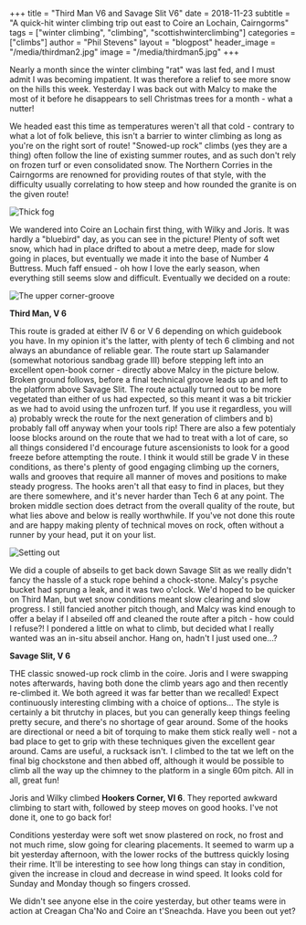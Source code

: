 +++
title = "Third Man V6 and Savage Slit V6"
date = 2018-11-23
subtitle = "A quick-hit winter climbing trip out east to Coire an Lochain, Cairngorms"
tags = ["winter climbing", "climbing", "scottishwinterclimbing"]
categories = ["climbs"]
author = "Phil Stevens"
layout = "blogpost"
header_image = "/media/thirdman2.jpg"
image = "/media/thirdman5.jpg"
+++

Nearly a month since the winter climbing "rat" was last fed, and I must admit I was becoming impatient. It was therefore a relief to see more snow on the hills this week. Yesterday I was back out with Malcy to make the most of it before he disappears to sell Christmas trees for a month - what a nutter!

We headed east this time as temperatures weren't all that cold - contrary to what a lot of folk believe, this isn't a barrier to winter climbing as long as you're on the right sort of route! "Snowed-up rock" climbs (yes they are a thing) often follow the line of existing summer routes, and as such don't rely on frozen turf or even consolidated snow. The Northern Corries in the Cairngorms are renowned for providing routes of that style, with the difficulty usually correlating to how steep and how rounded the granite is on the given route!

![Thick fog](/media/thirdman4.jpg#center)

We wandered into Coire an Lochain first thing, with Wilky and Joris. It was hardly a "bluebird" day, as you can see in the picture! Plenty of soft wet snow, which had in place drifted to about a metre deep, made for slow going in places, but eventually we made it into the base of Number 4 Buttress. Much faff ensued - oh how I love the early season, when everything still seems slow and difficult. Eventually we decided on a route:

![The upper corner-groove](/media/thirdman3.jpg#center)

<b>Third Man, V 6</b>

This route is graded at either IV 6 or V 6 depending on which guidebook you have. In my opinion it's the latter, with plenty of tech 6 climbing and not always an abundance of reliable gear. The route start up Salamander (somewhat notorious sandbag grade III) before stepping left into an excellent open-book corner - directly above Malcy in the picture below. Broken ground follows, before a final technical groove leads up and left to the platform above Savage Slit. The route actually turned out to be more vegetated than either of us had expected, so this meant it was a bit trickier as we had to avoid using the unfrozen turf. If you use it regardless, you will a) probably wreck the route for the next generation of climbers and b) probably fall off anyway when your tools rip! There are also a few potentialy loose blocks around on the route that we had to treat with a lot of care, so all things considered I'd encourage future ascensionists to look for a good freeze before attempting the route. I think it would still be grade V in these conditions, as there's plenty of good engaging climbing up the corners, walls and grooves that require all manner of moves and positions to make steady progress. The hooks aren't all that easy to find in places, but they are there somewhere, and it's never harder than Tech 6 at any point. The broken middle section does detract from the overall quality of the route, but what lies above and below is really worthwhile. If you've not done this route and are happy making plenty of technical moves on rock, often without a runner by your head, put it on your list.

![Setting out](/media/thirdman2.jpg#center)

We did a couple of abseils to get back down Savage Slit as we really didn't fancy the hassle of a stuck rope behind a chock-stone. Malcy's psyche bucket had sprung a leak, and it was two o'clock. We'd hoped to be quicker on Third Man, but wet snow conditions meant slow clearing and slow progress. I still fancied another pitch though, and Malcy was kind enough to offer a belay if I abseiled off and cleaned the route after a pitch - how could I refuse?! I pondered a little on what to climb, but decided what I really wanted was an in-situ abseil anchor. Hang on, hadn't I just used one...?

<b>Savage Slit, V 6</b>

THE classic snowed-up rock climb in the coire. Joris and I were swapping notes afterwards, having both done the climb years ago and then recently re-climbed it. We both agreed it was far better than we recalled! Expect continuously interesting climbing with a choice of options... The style is certainly a bit thrutchy in places, but you can generally keep things feeling pretty secure, and there's no shortage of gear around. Some of the hooks are directional or need a bit of torquing to make them stick really well - not a bad place to get to grip with these techniques given the excellent gear around. Cams are useful, a rucksack isn't. I climbed to the tat we left on the final big chockstone and then abbed off, although it would be possible to climb all the way up the chimney to the platform in a single 60m pitch. All in all, great fun!

Joris and Wilky climbed <b>Hookers Corner, VI 6</b>. They reported awkward climbing to start with, followed by steep moves on good hooks. I've not done it, one to go back for!

Conditions yesterday were soft wet snow plastered on rock, no frost and not much rime, slow going for clearing placements. It seemed to warm up a bit yesterday afternoon, with the lower rocks of the buttress quickly losing their rime. It'll be interesting to see how long things can stay in condition, given the increase in cloud and decrease in wind speed. It looks cold for Sunday and Monday though so fingers crossed.

We didn't see anyone else in the coire yesterday, but other teams were in action at Creagan Cha'No and Coire an t'Sneachda. Have you been out yet?


